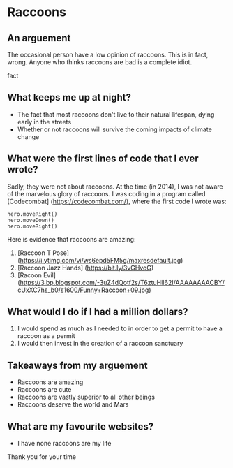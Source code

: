 # Raccoons 
## An arguement
The occasional person have a low opinion of raccoons. This is in fact, wrong. Anyone who thinks raccoons are bad is a complete idiot. 

fact

## What keeps me up at night?
- The fact that most raccoons don't live to their natural lifespan, dying early in the streets
- Whether or not raccoons will survive the coming impacts of climate change

## What were the first lines of code that I ever wrote?
Sadly, they were not about raccoons. At the time (in 2014), I was not aware of the marvelous glory of raccoons. I was coding in a program called [Codecombat] (https://codecombat.com/), where the first code I wrote was:
```Basic
hero.moveRight()
hero.moveDown()
hero.moveRight()
```

Here is evidence that raccoons are amazing:

1. [Raccoon T Pose] (https://i.ytimg.com/vi/ws6epd5FM5g/maxresdefault.jpg)
1. [Raccoon Jazz Hands] (https://bit.ly/3vGHvoG)
1. [Racoon Evil] (https://3.bp.blogspot.com/-3uZ4dQotf2s/T6ztuHlI62I/AAAAAAAACBY/cUxXC7hs_b0/s1600/Funny+Raccoon+09.jpg)

## What would I do if I had a million dollars?
1. I would spend as much as I needed to in order to get a permit to have a raccoon as a permit
1. I would then invest in the creation of a raccoon sanctuary

## Takeaways from my arguement
- Raccoons are amazing
- Raccoons are cute
- Raccoons are vastly superior to all other beings
- Raccoons deserve the world and Mars

## What are my favourite websites?
- I have none raccoons are my life

Thank you for your time

